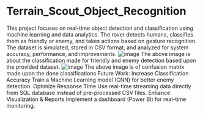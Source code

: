 # Terrain_Scout_Object_Recognition
This project focuses on real-time object detection and classification using machine learning and data analytics. The rover detects humans, classifies them as friendly or enemy, and takes actions based on gesture recognition. The dataset is simulated, stored in CSV format, and analyzed for system accuracy, performance, and improvements.
![image](https://github.com/user-attachments/assets/6d6111b2-2ab2-48f1-a393-f1d905b4df00)
The above image is about the classification made for friendly and enemy detection based upon the provided dataset.
![image](https://github.com/user-attachments/assets/ab910736-5a4f-4cbc-b96f-e8569693514f)
The above image is of confusion matrix made upon the done classifications
Future Work:
Increase Classification Accuracy
Train a Machine Learning model (CNN) for better enemy detection.
Optimize Response Time
Use real-time streaming data directly from SQL database instead of pre-processed CSV files.
Enhance Visualization & Reports
Implement a dashboard (Power BI) for real-time monitoring.
